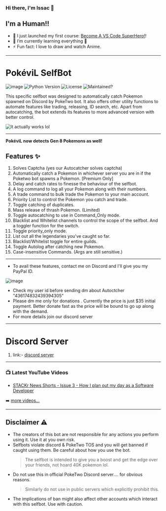 ### Hi there, I'm Issac  👋

## I'm a Human!!

- 🔭 I just launched my first course: [Become A VS Code SuperHero!][course]!
- 🌱 I’m currently learning everything 🤣
- ⚡ Fun fact: I love to draw and watch Anime.

---


# PokéviL SelfBot
![image](https://cdn.discordapp.com/avatars/844213425680416838/3bc96ea5512cbb081e511e72449efaf7.png)
![Python Version](https://img.shields.io/badge/python-3.8-blue.svg?style=for-the-badge) ![License](https://img.shields.io/github/license/mashape/apistatus.svg?style=for-the-badge) ![Maintained?](https://img.shields.io/badge/Maintained%3F-Premium%20Version+-red.svg?style=for-the-badge) 

This specific selfbot was designed to automatically catch Pokemon spawned on Discord by PokeTwo bot. It also offers other utility functions to automate features like trading, releasing, ID search, etc. Apart from autocatching, the bot extends its features to more advanced version with better control.

![It actually works lol](https://cdn.discordapp.com/attachments/859421191852523541/867727097098665984/21-07-22-16-31-03_01.gif)

---


**PokéviL now detects Gen 8 Pokemons as well!**

## Features ✨
1. Solves Captcha (yes our Autocatcher solves captcha)
2. Automatically catch a Pokemon in whichever server you are in if the Poketwo bot spawns a Pokemon. [Premium Only]
3. Delay and catch rates to finesse the behaviour of the selfbot.
4. A log command to log all your Pokemon along with their numbers.
5. A trade command to bulk trade the Pokemon to your main account.
6. Priority List to control the Pokemon you catch and trade.
7. Toggle catching of duplicates.
8. Mass release of thrash Pokemon. (Limited)
9. Toggle autocatching to use in Command_Only mode.
10. Blacklist and Whitelist channels to control the scope of the selfbot. And a toggler function for the switch.
11. Toggle priority_only mode.
12. List out all the legendaries you've caught so far.
13. Blacklist/Whitelist toggle for entire guilds.
14. Toggle Autolog after catching new Pokemon.
15. Case-insensitive Commands. (Args are still sensitive.)

---

* To avail these features, contact me on Discord and I'll give you my PayPal ID. 
 
 ![image](https://cdn.discordapp.com/attachments/827130387825295381/867694840175263744/Screenshot_20210722-143910.jpg)
 
 * Check my user id before sending dm about Autoctcher "436174832439394305"
 * Please dm me only for donations . Currently the price is just $35 initial payment. Better donate fast as the price will be bound to go up along with the demand.
 * For more details join our discord server 

---

# Discord Server
1. link:- [discord server](https://discord.gg/Q3QcfKqT2U) 
---

### 📺 Latest YouTube Videos

<!-- YOUTUBE:START -->
- [STACKr News Shorts - Issue 3 - How I plan out my day as a Software Developer](https://www.youtube.com/watch?v=JbYSNA5MqM0)
<!-- YOUTUBE:END -->

➡️ [more videos...](https://youtube.com/codestackr)

---

## Disclaimer ⚠️
* The creators of this bot are not responsible for any actions you perform using it. Use it at you own risk.
* Selfbots violate discord & PokeTwo TOS and you will get banned if caught using them. Be careful about how you use the bot.
  > The selfbot is intended to give you a boost and get the edge over your friends, not hoard 40K pokemon lol.
* Do not use this in official PokeTwo Discord server.... for obvious reasons.
  > Similarly do not use in public servers which explicitly prohibit this.
* The implications of ban might also affect other accounts which interact with this selfbot. Use with caution.  

 

[course]: http://vsCodeHero.com
